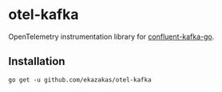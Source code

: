 # otel-kafka

OpenTelemetry instrumentation library for [confluent-kafka-go](https://github.com/confluentinc/confluent-kafka-go).

## Installation

```shell
go get -u github.com/ekazakas/otel-kafka
```
